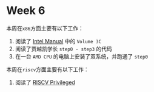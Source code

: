 # Week 6

本周在`x86`方面主要有以下工作：

1. 阅读了 [Intel Manual](../materials/x86/325462-sdm-vol-1-2abcd-3abcd.pdf) 中的 `Volume 3C`
2. 阅读了贾越凯学长 `step0 - step3` 的代码
3. 在一台 `AMD CPU` 的电脑上安装了双系统，并跑通了 `step0`

本周在`riscv`方面主要有以下工作：

1. 阅读了 [RISCV Privileged](../materials/riscv/riscv-privileged-20211203.pdf)